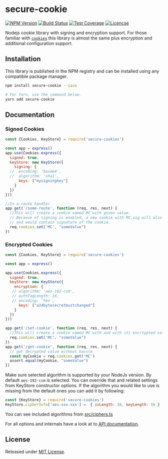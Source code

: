 secure-cookie
==============

[![NPM Version][npm-badge]][npm-url]
[![Build Status][ci-badge]][ci-url]
[![Test Coverage][codecov-badge]][codecov-url]
[![Licencse][license-badge]][license-url]

Nodejs cookie library with signing and encryption support. For those familiar with
[`cookies`](https://github.com/pillarjs/cookies)
this library is almost the same plus encryption and additional configuration support.

## Installation

This library is published in the NPM registry and can be installed using any compatible package manager.

```sh
npm install secure-cookie --save

# For Yarn, use the command below.
yarn add secure-cookie
```

## Documentation

### Signed Cookies

```javascript
const {Cookies, KeyStore} = require('secure-cookies')

const app = express()
app.use(Cookies.express({
  signed: true,
  keyStore: new KeyStore({
    signing: {
  //  encoding: 'base64',
  //  algorithm: 'sha1',
      keys: ["mysigningkey"]
    }
  })
}))

//In a route handler
app.get('/some-route', function (req, res, next) {
  //This will create a cookie named MC with given value.
  // Because of signing is enabled, a new cookie with MC.sig will also be created
  // and would contain signature of the cookie.
  req.cookies.set('MC', "someValue")
})
```

### Encrypted Cookies
```javascript
const {Cookies, KeyStore} = require('secure-cookies')

const app = express()

app.use(Cookies.express({
  signed: true,
  keyStore: new KeyStore({
    encryption: {
   // algorithm: 'aes-192-ccm',
   // authTagLength: 16,
   // encoding: 'hex',
      keys: ["a24bytesecretmustchanged"]
    }
  })
}))

app.get('/set-cookie', function (req, res, next) {
  //This will create a cookie named MC with and with its encrtypted value.
  req.cookies.set('MC', "someValue")
})
app.get('/get-cookie', function (req, res, next) {
  // get decrypted value without hassle
  const myCookie = req.cookies.get('MC')
  assert.equal(myCookie, "someValue")
})
```

Make sure selected algorithm is supported by your NodeJs version.
By default `aes-192-ccm` is selected. You can override that and related settings from KeyStore constructor options.
If the algorithm you would like to use is missing from the default ones you can add it by following:

```javascript
const {KeyStore} = require('secure-cookies')
KeyStore.cipherInfo['aes-xxx-xxx'] =  { ivLength: 16, keyLength: 16 }
```

You can see included algorithms from [src/ciphers.ts](/src/ciphers.ts)

For all options and internals have a look at to [API documentation](./docs/README.md).

## License

Released under [MIT License](./LICENSE).


[npm-badge]: https://img.shields.io/npm/v/secure-cookie.svg
[npm-url]: https://www.npmjs.com/package/secure-cookie
[codecov-badge]: https://img.shields.io/codecov/c/gh/ayZagen/secure-cookie?logo=codecov
[codecov-url]: https://codecov.io/gh/ayZagen/secure-cookie
[ci-badge]: https://github.com/ayZagen/secure-cookie/workflows/ci/badge.svg
[ci-url]: https://github.com/ayZagen/secure-cookie/actions?query=workflow%3Aci
[license-badge]: https://badgen.net/github/license/ayZagen/secure-cookie
[license-url]: ./LICENSE
